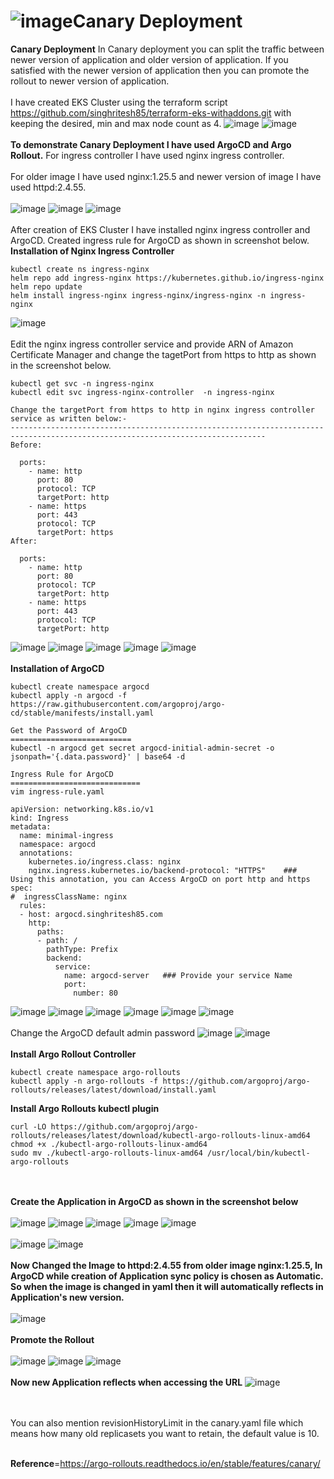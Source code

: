 # ![image](https://github.com/singhritesh85/Deployment-Strategies/assets/56765895/84d55fb3-718b-4c91-a44a-6edc9265e1e3)Canary Deployment

**Canary Deployment** In Canary deployment you can split the traffic between newer version of application and older version of application. If you satisfied with the newer version of application then you can promote the rollout to newer version of application.
<br><br/>
I have created EKS Cluster using the terraform script https://github.com/singhritesh85/terraform-eks-withaddons.git with keeping the desired, min and max node count as 4.
![image](https://github.com/singhritesh85/Deployment-Strategies/assets/56765895/679a10e4-ce04-4ae4-a60a-d082b07ad4f6)
![image](https://github.com/singhritesh85/Deployment-Strategies/assets/56765895/bfa079a1-0fe0-4820-b24c-65d8bc5c8fca)
<br><br/>
**To demonstrate Canary Deployment I have used ArgoCD and Argo Rollout.** For ingress controller I have used nginx ingress controller.
<br><br/>
For older image I have used nginx:1.25.5 and newer version of image I have used httpd:2.4.55. 
<br><br/>
![image](https://github.com/singhritesh85/Deployment-Strategies/assets/56765895/5ddd1f70-03e3-45e9-bb50-dc2417efcda9)
![image](https://github.com/singhritesh85/Deployment-Strategies/assets/56765895/fb534bb6-8c2b-4843-995a-fe60547b5ced)
![image](https://github.com/singhritesh85/Deployment-Strategies/assets/56765895/8b3b3074-7924-4b03-b4ee-f0300732eee6)
<br><br/>
After creation of EKS Cluster I have installed nginx ingress controller and ArgoCD. Created ingress rule for ArgoCD as shown in screenshot below.
**Installation of Nginx Ingress Controller**
```
kubectl create ns ingress-nginx
helm repo add ingress-nginx https://kubernetes.github.io/ingress-nginx
helm repo update
helm install ingress-nginx ingress-nginx/ingress-nginx -n ingress-nginx
```
![image](https://github.com/singhritesh85/Deployment-Strategies/assets/56765895/2a166758-4f6d-47f9-b497-147e4df26b6c)
<br><br/>
Edit the nginx ingress controller service and provide ARN of Amazon Certificate Manager and change the tagetPort from https to http as shown in the screenshot below.
```
kubectl get svc -n ingress-nginx
kubectl edit svc ingress-nginx-controller  -n ingress-nginx

Change the targetPort from https to http in nginx ingress controller service as written below:-
-------------------------------------------------------------------------------------------------------------------------------
Before:

  ports:
    - name: http
      port: 80
      protocol: TCP
      targetPort: http
    - name: https
      port: 443
      protocol: TCP
      targetPort: https
After:

  ports:
    - name: http
      port: 80
      protocol: TCP
      targetPort: http
    - name: https
      port: 443
      protocol: TCP
      targetPort: http
```
![image](https://github.com/singhritesh85/Deployment-Strategies/assets/56765895/0e4d62be-99ab-4200-8cfc-eeaef5ec8fa2)
![image](https://github.com/singhritesh85/Deployment-Strategies/assets/56765895/b89b614b-06e7-49cb-bf82-989ee97f7378)
![image](https://github.com/singhritesh85/Deployment-Strategies/assets/56765895/b006d290-84e0-4db6-8e20-48a3839987cd)
![image](https://github.com/singhritesh85/Deployment-Strategies/assets/56765895/8a03ac6d-d943-4406-9851-507a2cc869fd)
![image](https://github.com/singhritesh85/Deployment-Strategies/assets/56765895/7618170b-d02b-4826-a846-7e8fad451bda)
<br><br/>
**Installation of ArgoCD**
```
kubectl create namespace argocd
kubectl apply -n argocd -f https://raw.githubusercontent.com/argoproj/argo-cd/stable/manifests/install.yaml

Get the Password of ArgoCD
===========================
kubectl -n argocd get secret argocd-initial-admin-secret -o jsonpath='{.data.password}' | base64 -d
```
```
Ingress Rule for ArgoCD
=============================
vim ingress-rule.yaml

apiVersion: networking.k8s.io/v1
kind: Ingress
metadata:
  name: minimal-ingress
  namespace: argocd
  annotations:
    kubernetes.io/ingress.class: nginx
    nginx.ingress.kubernetes.io/backend-protocol: "HTTPS"    ###  Using this annotation, you can Access ArgoCD on port http and https
spec:
#  ingressClassName: nginx
  rules:
  - host: argocd.singhritesh85.com
    http:
      paths:
      - path: /
        pathType: Prefix
        backend:
          service:
            name: argocd-server   ### Provide your service Name
            port:
              number: 80   
```
![image](https://github.com/singhritesh85/Deployment-Strategies/assets/56765895/8744fba8-07f7-4678-8b4f-7ad82dd629d9)
![image](https://github.com/singhritesh85/Deployment-Strategies/assets/56765895/960df167-878f-40b0-9e38-5ac9a841da05)
![image](https://github.com/singhritesh85/Deployment-Strategies/assets/56765895/d7b6f095-4847-4a45-b3b4-7f8513ce32db)
![image](https://github.com/singhritesh85/Deployment-Strategies/assets/56765895/8b557163-7bcb-43ff-900a-4196e0422442)
![image](https://github.com/singhritesh85/Deployment-Strategies/assets/56765895/5484999e-c8d2-437b-ac8a-28b176b87f9c)
![image](https://github.com/singhritesh85/Deployment-Strategies/assets/56765895/5bff1224-72fa-4cac-bba4-0d238c23bdce)
<br><br/>
Change the ArgoCD default admin password
![image](https://github.com/singhritesh85/Deployment-Strategies/assets/56765895/1662f989-e0e0-4c6e-b34e-d613fef57742)
![image](https://github.com/singhritesh85/Deployment-Strategies/assets/56765895/9dbe4502-4276-456b-b675-126b44278142)
<br><br/>
**Install Argo Rollout Controller**
```
kubectl create namespace argo-rollouts
kubectl apply -n argo-rollouts -f https://github.com/argoproj/argo-rollouts/releases/latest/download/install.yaml
```
**Install Argo Rollouts kubectl plugin**
```
curl -LO https://github.com/argoproj/argo-rollouts/releases/latest/download/kubectl-argo-rollouts-linux-amd64
chmod +x ./kubectl-argo-rollouts-linux-amd64
sudo mv ./kubectl-argo-rollouts-linux-amd64 /usr/local/bin/kubectl-argo-rollouts
```
<br><br/>
**Create the Application in ArgoCD as shown in the screenshot below**
<br><br/>
![image](https://github.com/singhritesh85/Deployment-Strategies/assets/56765895/c8fc6a2b-a5fb-4492-be2e-89dc3f6f9c52)
![image](https://github.com/singhritesh85/Deployment-Strategies/assets/56765895/65b635be-0d18-4c24-b130-38899b5ae15a)
![image](https://github.com/singhritesh85/Deployment-Strategies/assets/56765895/d2f57810-8bdc-4577-b77d-89e82e6a1031)
![image](https://github.com/singhritesh85/Deployment-Strategies/assets/56765895/b87f8967-3db3-4b04-b1d5-3993a07a9341)
![image](https://github.com/singhritesh85/Deployment-Strategies/assets/56765895/dd16329d-39bd-4495-85c3-8a545cbe59d3)
<br><br/>
![image](https://github.com/singhritesh85/Deployment-Strategies/assets/56765895/2faf32aa-87b9-40f2-809f-ed5a2a5fa404)
![image](https://github.com/singhritesh85/Deployment-Strategies/assets/56765895/3a8accc2-8f04-4203-b0f1-fb67f9b1801c)
<br><br/>
**Now Changed the Image to httpd:2.4.55 from older image nginx:1.25.5, In ArgoCD while creation of Application sync policy is chosen as Automatic. So when the image is changed in yaml then it will automatically reflects in Application's new version.**
<br><br/>
![image](https://github.com/singhritesh85/Deployment-Strategies/assets/56765895/506b4e2d-e85f-4a6f-bcef-2b7867266cb4)
<br><br/>
**Promote the Rollout**
<br><br/>
![image](https://github.com/singhritesh85/Deployment-Strategies/assets/56765895/f1e72c71-f940-4654-afd5-51e5ca5a9b67)
![image](https://github.com/singhritesh85/Deployment-Strategies/assets/56765895/63277083-8064-4908-bffa-1edb999dda2c)
![image](https://github.com/singhritesh85/Deployment-Strategies/assets/56765895/af4dbfe3-555d-4115-9bee-cbba09ab8674)
<br><br/>
**Now new Application reflects when accessing the URL**
![image](https://github.com/singhritesh85/Deployment-Strategies/assets/56765895/fb386350-470d-4992-82f8-d8ea2280de9e)

<br><br/>
You can also mention revisionHistoryLimit in the canary.yaml file which means how many old replicasets you want to retain, the default value is 10.
<br><br/>

**Reference**=https://argo-rollouts.readthedocs.io/en/stable/features/canary/
